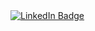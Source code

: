 <div id="badges">
  <a href="https://www.linkedin.com/in/lucas-carmona-mardones-881336206/">
    <img src="https://img.shields.io/badge/LinkedIn-blue?style=for-the-badge&logo=linkedin&logoColor=white" alt="LinkedIn Badge"/>
  </a>
</div>
